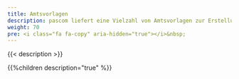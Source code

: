 ```yaml
---
title: Amtsvorlagen
description: pascom liefert eine Vielzahl von Amtsvorlagen zur Erstellung von SIP-, Analog- und ISDN-Ämtern mit. Diese Vorlagen helfen Ihnen bei der Einrichtung und legen automatisch passende Rufregeln an.
weight: 70
pre: <i class="fa fa-copy" aria-hidden="true"></i>&nbsp;
---
```


{{< description >}}
 
{{%children description="true" %}}